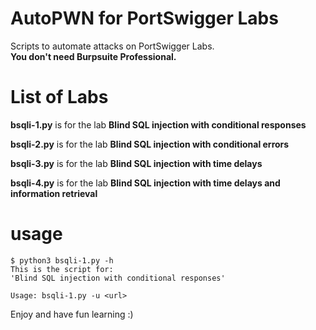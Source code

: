 # AutoPWN for PortSwigger Labs

Scripts to automate attacks on PortSwigger Labs.\
**You don't need Burpsuite Professional.**

# List of Labs

**bsqli-1.py** is for the lab **Blind SQL injection with conditional responses**

**bsqli-2.py** is for the lab **Blind SQL injection with conditional errors**

**bsqli-3.py** is for the lab **Blind SQL injection with time delays**

**bsqli-4.py** is for the lab **Blind SQL injection with time delays and information retrieval**

# usage

```console
$ python3 bsqli-1.py -h
This is the script for:
'Blind SQL injection with conditional responses'

Usage: bsqli-1.py -u <url>
```

Enjoy and have fun learning :)
